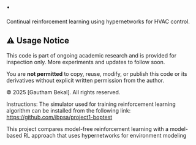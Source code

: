 # .
 Continual reinforcement learning using hypernetworks for HVAC control.

## ⚠️ Usage Notice

This code is part of ongoing academic research and is provided for inspection only. More experiments and updates to follow soon.

You are **not permitted** to copy, reuse, modify, or publish this code or its derivatives without explicit written permission from the author.

© 2025 [Gautham Bekal]. All rights reserved.

Instructions:
The simulator used for training reinforcement learning algorithm can be installed from the following link: https://github.com/ibpsa/project1-boptest

This project compares model-free reinforcement learning with a model-based RL approach that uses hypernetworks for environment modeling

